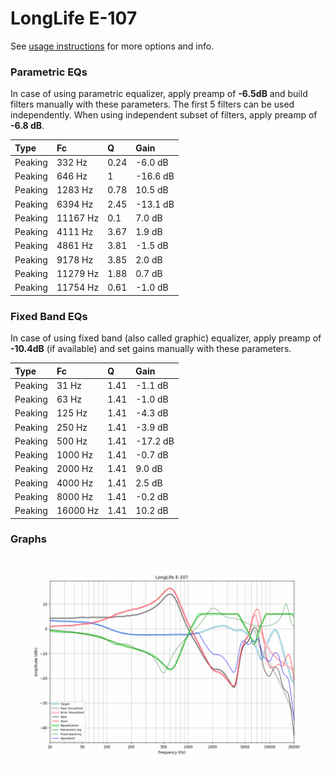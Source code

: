 # LongLife E-107
See [usage instructions](https://github.com/jaakkopasanen/AutoEq#usage) for more options and info.

### Parametric EQs
In case of using parametric equalizer, apply preamp of **-6.5dB** and build filters manually
with these parameters. The first 5 filters can be used independently.
When using independent subset of filters, apply preamp of **-6.8 dB**.

| Type    | Fc       |    Q | Gain     |
|:--------|:---------|:-----|:---------|
| Peaking | 332 Hz   | 0.24 | -6.0 dB  |
| Peaking | 646 Hz   | 1    | -16.6 dB |
| Peaking | 1283 Hz  | 0.78 | 10.5 dB  |
| Peaking | 6394 Hz  | 2.45 | -13.1 dB |
| Peaking | 11167 Hz | 0.1  | 7.0 dB   |
| Peaking | 4111 Hz  | 3.67 | 1.9 dB   |
| Peaking | 4861 Hz  | 3.81 | -1.5 dB  |
| Peaking | 9178 Hz  | 3.85 | 2.0 dB   |
| Peaking | 11279 Hz | 1.88 | 0.7 dB   |
| Peaking | 11754 Hz | 0.61 | -1.0 dB  |

### Fixed Band EQs
In case of using fixed band (also called graphic) equalizer, apply preamp of **-10.4dB**
(if available) and set gains manually with these parameters.

| Type    | Fc       |    Q | Gain     |
|:--------|:---------|:-----|:---------|
| Peaking | 31 Hz    | 1.41 | -1.1 dB  |
| Peaking | 63 Hz    | 1.41 | -1.0 dB  |
| Peaking | 125 Hz   | 1.41 | -4.3 dB  |
| Peaking | 250 Hz   | 1.41 | -3.9 dB  |
| Peaking | 500 Hz   | 1.41 | -17.2 dB |
| Peaking | 1000 Hz  | 1.41 | -0.7 dB  |
| Peaking | 2000 Hz  | 1.41 | 9.0 dB   |
| Peaking | 4000 Hz  | 1.41 | 2.5 dB   |
| Peaking | 8000 Hz  | 1.41 | -0.2 dB  |
| Peaking | 16000 Hz | 1.41 | 10.2 dB  |

### Graphs
![](./LongLife%20E-107.png)